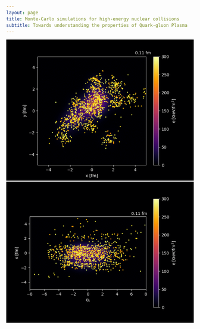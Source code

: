 ```yaml
---
layout: page
title: Monte-Carlo simulations for high-energy nuclear collisions
subtitle: Towards understanding the properties of Quark-gluon Plasma
---
```


![PbPbxyplane](assets/img/MCEventGenerator/PBPB_xy20210827.gif)
![PbPbetaxplane](assets/img/MCEventGenerator/PBPB_xeta20210827.gif)
